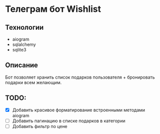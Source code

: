 # Телеграм бот Wishlist

## Технологии

- aiogram
- sqlalchemy
- sqlite3

## Описание

Бот позволяет хранить список подарков пользователя + бронировать подарки всем желающим.

## TODO:

- [x] Добавить красивое форматирование встроенными методами aiogram
- [ ] Добавить пагинацию в списке подарков в категории
- [ ] Добавить фильтр по цене
